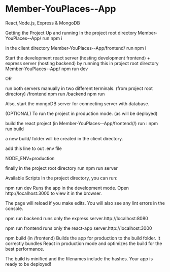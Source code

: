 # Member-YouPlaces--App

React,Node.js, Express & MongoDB 

Getting the Project Up and running
In the project root directory Member-YouPlaces--App/
run
npm i

in the client directory Member-YouPlaces--App/frontend/
run
npm i

Start the development react server (hosting development frontend) + express server (hosting backend) by running this in project root directory Member-YouPlaces--App/
npm run dev

OR

run both servers manually in two different terminals. (from project root directory)
/frontend    npm run 
/backend    npm run 

Also, start the mongoDB server for connecting server with database.

(OPTIONAL) To run the project in production mode. (as will be deployed)

build the react project (in Member-YouPlaces--App/frontend//)
run : npm run build

a new build/ folder will be created in the client directory.

add this line to out .env file

NODE_ENV=production

finally in the project root directory run
npm run server

Available Scripts
In the project directory, you can run:

npm run dev
Runs the app in the development mode.
Open http://localhost:3000 to view it in the browser.

The page will reload if you make edits.
You will also see any lint errors in the console.

npm run backend
runs only the express server.http://localhost:8080

npm run frontend
runs only the react-app server.http://localhost:3000

npm build (in /frontend)
Builds the app for production to the build folder.
It correctly bundles React in production mode and optimizes the build for the best performance.

The build is minified and the filenames include the hashes.
Your app is ready to be deployed!
